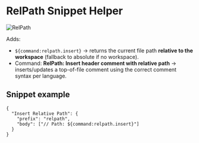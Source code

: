 # RelPath Snippet Helper

![RelPath](images/screenshot.png)

Adds:
- `${command:relpath.insert}` → returns the current file path **relative to the workspace** (fallback to absolute if no workspace).
- Command: **RelPath: Insert header comment with relative path** → inserts/updates a top-of-file comment using the correct comment syntax per language.

## Snippet example

```jsonc
{
  "Insert Relative Path": {
    "prefix": "relpath",
    "body": ["// Path: ${command:relpath.insert}"]
  }
}
